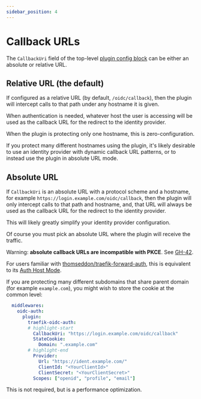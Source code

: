 ```yaml
---
sidebar_position: 4
---
```


# Callback URLs

The `CallbackUri` field of the top-level [plugin config block](./middleware-configuration.md#plugin-config-block) can be either an absolute or relative URL.

## Relative URL (the default)

If configured as a relative URL (by default, `/oidc/callback`), then the plugin will intercept calls to that path under any hostname it is given.

When authentication is needed, whatever host the user is accessing will be used as the callback URL for the redirect to the identity provider.

When the plugin is protecting only one hostname, this is zero-configuration.

If you protect many different hostnames using the plugin, it's likely desirable to use an identity provider with dynamic callback URL patterns, or to instead use the plugin in absolute URL mode.

## Absolute URL

If `CallbackUri` is an absolute URL with a protocol scheme and a hostname, for example `https://login.example.com/oidc/callback`, then the plugin will only intercept calls to that path and hostname, and, that URL will always be used as the callback URL for the redirect to the identity provider.

This will likely greatly simplify your identity provider configuration.

Of course you must pick an absolute URL where the plugin will receive the traffic.

Warning: **absolute callback URLs are incompatible with PKCE**.  See [GH-42](https://github.com/sevensolutions/traefik-oidc-auth/issues/42).

For users familiar with [thomseddon/traefik-forward-auth](https://github.com/thomseddon/traefik-forward-auth), this is equivalent to its [Auth Host Mode](https://github.com/thomseddon/traefik-forward-auth?tab=readme-ov-file#auth-host-mode).

If you are protecting many different subdomains that share parent domain (for example `example.com`), you might wish to store the cookie at the common level:

```yml
  middlewares:
    oidc-auth:
      plugin:
        traefik-oidc-auth:
        # highlight-start
          CallbackUri: "https://login.example.com/oidc/callback"
          StateCookie:
            Domain: ".example.com"
        # highlight-end
          Provider:
            Url: "https://ident.example.com/"
            ClientId: "<YourClientId>"
            ClientSecret: "<YourClientSecret>"
          Scopes: ["openid", "profile", "email"]
```

This is not required, but is a performance optimization.